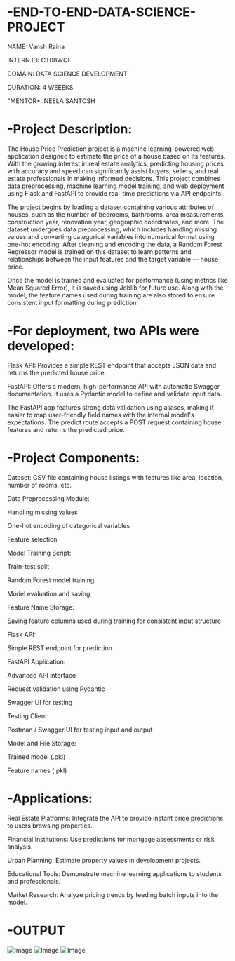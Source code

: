 # -END-TO-END-DATA-SCIENCE-PROJECT

NAME: Vansh Raina

INTERN ID: CT08WQF

DOMAIN: DATA SCIENCE DEVELOPMENT

DURATION: 4 WEEEKS

"MENTOR*: NEELA SANTOSH

# -Project Description:
The House Price Prediction project is a machine learning-powered web application designed to estimate the price of a house based on its features. With the growing interest in real estate analytics, predicting housing prices with accuracy and speed can significantly assist buyers, sellers, and real estate professionals in making informed decisions. This project combines data preprocessing, machine learning model training, and web deployment using Flask and FastAPI to provide real-time predictions via API endpoints.

The project begins by loading a dataset containing various attributes of houses, such as the number of bedrooms, bathrooms, area measurements, construction year, renovation year, geographic coordinates, and more. The dataset undergoes data preprocessing, which includes handling missing values and converting categorical variables into numerical format using one-hot encoding. After cleaning and encoding the data, a Random Forest Regressor model is trained on this dataset to learn patterns and relationships between the input features and the target variable — house price.

Once the model is trained and evaluated for performance (using metrics like Mean Squared Error), it is saved using Joblib for future use. Along with the model, the feature names used during training are also stored to ensure consistent input formatting during prediction.

# -For deployment, two APIs were developed:

Flask API: Provides a simple REST endpoint that accepts JSON data and returns the predicted house price.

FastAPI: Offers a modern, high-performance API with automatic Swagger documentation. It uses a Pydantic model to define and validate input data.

The FastAPI app features strong data validation using aliases, making it easier to map user-friendly field names with the internal model's expectations. The predict route accepts a POST request containing house features and returns the predicted price.

# -Project Components:
Dataset: CSV file containing house listings with features like area, location, number of rooms, etc.

Data Preprocessing Module:

Handling missing values

One-hot encoding of categorical variables

Feature selection

Model Training Script:

Train-test split

Random Forest model training

Model evaluation and saving

Feature Name Storage:

Saving feature columns used during training for consistent input structure

Flask API:

Simple REST endpoint for prediction

FastAPI Application:

Advanced API interface

Request validation using Pydantic

Swagger UI for testing

Testing Client:

Postman / Swagger UI for testing input and output

Model and File Storage:

Trained model (.pkl)

Feature names (.pkl)

# -Applications:
Real Estate Platforms: Integrate the API to provide instant price predictions to users browsing properties.

Financial Institutions: Use predictions for mortgage assessments or risk analysis.

Urban Planning: Estimate property values in development projects.

Educational Tools: Demonstrate machine learning applications to students and professionals.

Market Research: Analyze pricing trends by feeding batch inputs into the model.

# -OUTPUT
![Image](https://github.com/user-attachments/assets/b9413998-2423-4b4e-ba6e-620f318b5f2a)
![Image](https://github.com/user-attachments/assets/7f28edb4-3bea-46b7-a720-38e8a3560fee)
![Image](https://github.com/user-attachments/assets/0d052b9d-8aef-4ddc-8ab2-b01b9a524bbc)
